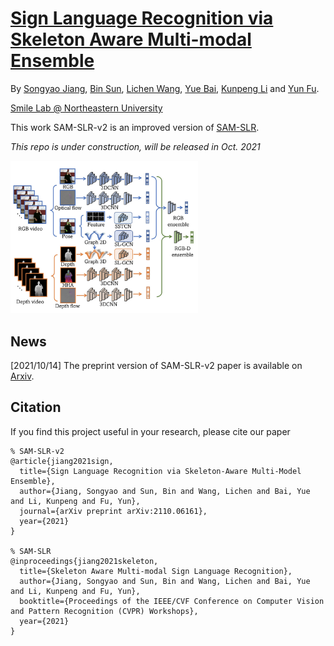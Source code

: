 [Sign Language Recognition via Skeleton Aware Multi-modal Ensemble](https://arxiv.org/abs/2110.06161)
=========
By [Songyao Jiang](https://www.songyaojiang.com/), [Bin Sun](https://github.com/Sun1992/), [Lichen Wang](https://sites.google.com/site/lichenwang123/), [Yue Bai](https://yueb17.github.io/), [Kunpeng Li](https://kunpengli1994.github.io/) and [Yun Fu](http://www1.ece.neu.edu/~yunfu/).

[Smile Lab @ Northeastern University](https://web.northeastern.edu/smilelab/)

This work SAM-SLR-v2 is an improved version of [SAM-SLR](https://github.com/jackyjsy/CVPR21Chal-SLR).

*This repo is under construction, will be released in Oct. 2021*

<img src="img/sam-slr-v2.jpg" width = "300">

## News
[2021/10/14] The preprint version of SAM-SLR-v2 paper is available on [Arxiv](https://arxiv.org/abs/2110.06161). 


## Citation
If you find this project useful in your research, please cite our paper

```
% SAM-SLR-v2
@article{jiang2021sign,
  title={Sign Language Recognition via Skeleton-Aware Multi-Model Ensemble},
  author={Jiang, Songyao and Sun, Bin and Wang, Lichen and Bai, Yue and Li, Kunpeng and Fu, Yun},
  journal={arXiv preprint arXiv:2110.06161},
  year={2021}
}

% SAM-SLR
@inproceedings{jiang2021skeleton,
  title={Skeleton Aware Multi-modal Sign Language Recognition},
  author={Jiang, Songyao and Sun, Bin and Wang, Lichen and Bai, Yue and Li, Kunpeng and Fu, Yun},
  booktitle={Proceedings of the IEEE/CVF Conference on Computer Vision and Pattern Recognition (CVPR) Workshops},
  year={2021}
}
```